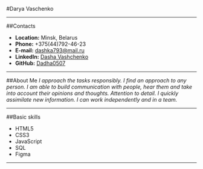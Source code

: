 #Darya Vaschenko
***
##Contacts
- __Location:__ Minsk, Belarus
- __Phone:__ +375(44)792-46-23
- __E-mail:__ [dashka793@mail.ru](https://mail.ru/)
- __LinkedIn:__ [Dasha Vashchenko](https://www.linkedin.com/in/dasha-vashchenko/)
- __GitHub:__ [Dadha0507](https://github.com/Dasha0507)
***
##About Me
_I approach the tasks responsibly. I find an approach to any person. I am able to build communication with people, hear them and take into account their opinions and thoughts. Attention to detail. I quickly assimilate new information. I can work independently and in a team._
***
##Basic skills
- HTML5
- CSS3
- JavaScript
- SQL
- Figma
***
